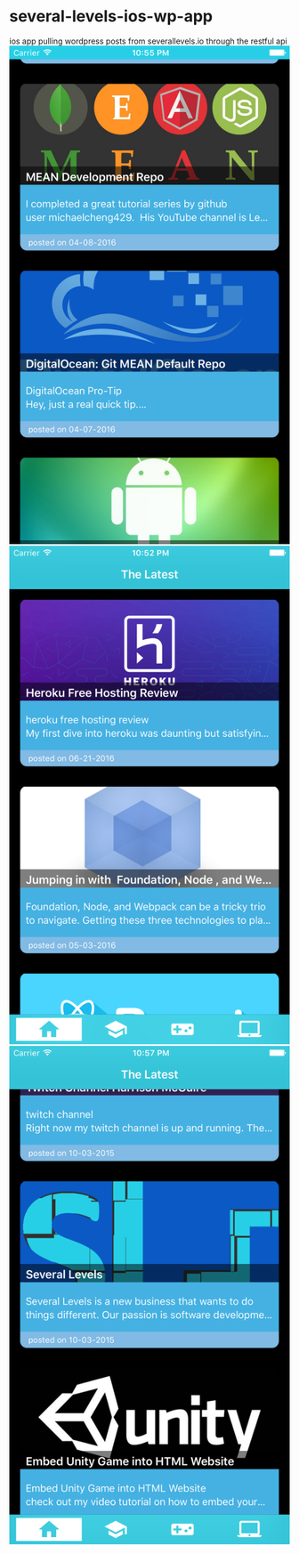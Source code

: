 # several-levels-ios-wp-app
ios app pulling wordpress posts from severallevels.io through the restful api
![Alt text](screenshot1.png)
![Alt text](screenshot2.png)
![Alt text](screenshot3.png)
